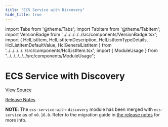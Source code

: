 ```yaml
---
title: "ECS Service with Discovery"
hide_title: true
---
```


import Tabs from '@theme/Tabs';
import TabItem from '@theme/TabItem';
import VersionBadge from '../../../../../src/components/VersionBadge.tsx';
import { HclListItem, HclListItemDescription, HclListItemTypeDetails, HclListItemDefaultValue, HclGeneralListItem } from '../../../../../src/components/HclListItem.tsx';
import { ModuleUsage } from "../../../../../src/components/ModuleUsage";

<VersionBadge repoTitle="Amazon ECS" version="0.35.1" lastModifiedVersion="0.24.1"/>

# ECS Service with Discovery

<a href="https://github.com/tnn-tnn-tnn-tnn-tnn-gruntwork-io/terraform-aws-ecs/tree/v0.35.1/modules/ecs-service-with-discovery" className="link-button" title="View the source code for this module in GitHub.">View Source</a>

<a href="https://github.com/tnn-tnn-tnn-tnn-tnn-gruntwork-io/terraform-aws-ecs/releases/tag/v0.24.1" className="link-button" title="Release notes for only versions which impacted this module.">Release Notes</a>

**NOTE**: The `ecs-service-with-discovery` module has been merged with `ecs-service` as of `v0.16.0`. Refer to the migration
guide in [the release notes](https://github.com/tnn-tnn-tnn-tnn-tnn-gruntwork-io/terraform-aws-ecs/releases/tag/v0.16.0) for more info.


<!-- ##DOCS-SOURCER-START
{
  "originalSources": [
    "https://github.com/tnn-tnn-tnn-tnn-tnn-gruntwork-io/terraform-aws-ecs/tree/v0.35.1/modules/ecs-service-with-discovery/readme.md",
    "https://github.com/tnn-tnn-tnn-tnn-tnn-gruntwork-io/terraform-aws-ecs/tree/v0.35.1/modules/ecs-service-with-discovery/variables.tf",
    "https://github.com/tnn-tnn-tnn-tnn-tnn-gruntwork-io/terraform-aws-ecs/tree/v0.35.1/modules/ecs-service-with-discovery/outputs.tf"
  ],
  "sourcePlugin": "module-catalog-api",
  "hash": "bc478070a3c9c206b1059398f6f802b2"
}
##DOCS-SOURCER-END -->
